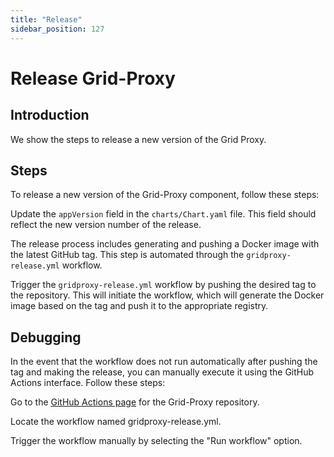```yaml
---
title: "Release"
sidebar_position: 127
---
```


<h1>Release Grid-Proxy</h1>

## Introduction

We show the steps to release a new version of the Grid Proxy.

## Steps

To release a new version of the Grid-Proxy component, follow these steps:

Update the `appVersion` field in the `charts/Chart.yaml` file. This field should reflect the new version number of the release.

The release process includes generating and pushing a Docker image with the latest GitHub tag. This step is automated through the `gridproxy-release.yml` workflow.

Trigger the `gridproxy-release.yml` workflow by pushing the desired tag to the repository. This will initiate the workflow, which will generate the Docker image based on the tag and push it to the appropriate registry.

## Debugging
In the event that the workflow does not run automatically after pushing the tag and making the release, you can manually execute it using the GitHub Actions interface. Follow these steps:

Go to the [GitHub Actions page](https://github.com/threefoldtech/tfgrid-sdk-go/actions/workflows/gridproxy-release.yml) for the Grid-Proxy repository.

Locate the workflow named gridproxy-release.yml.

Trigger the workflow manually by selecting the "Run workflow" option.